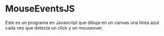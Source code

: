 # MouseEventsJS
Este es un programa en Javascript que dibuja en un canvas
una linea azul cada vez que detecta un click y un mouseover.
